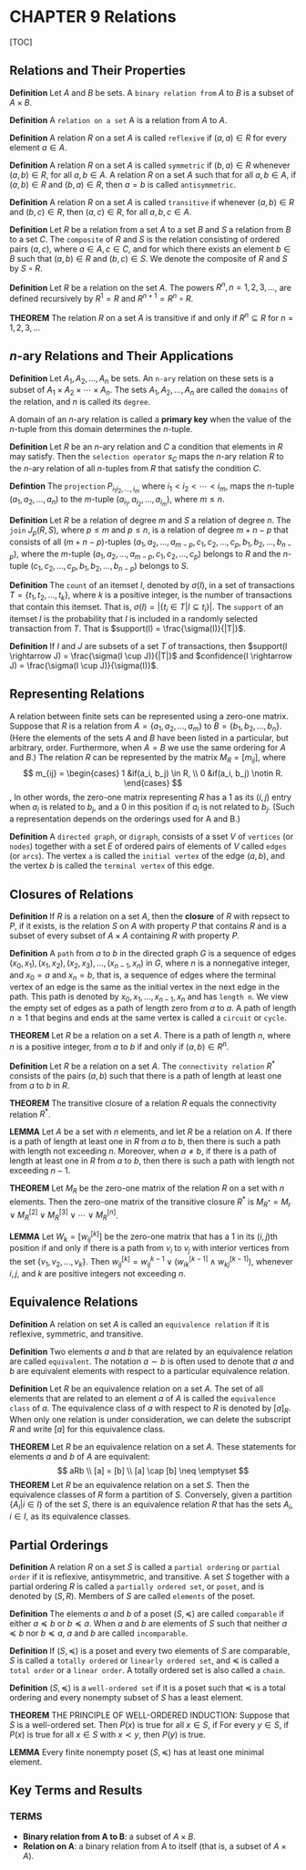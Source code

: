 # CHAPTER 9 Relations

[TOC]



## Relations and Their Properties

**Definition** Let $A$ and $B$ be sets. A `binary relation from` $A$ to $B$ is a subset of $A \times B$.

**Definition** A `relation on a set` A is a relation from $A$ to $A$.

**Definition** A relation $R$ on a set $A$ is called `reflexive` if $(a, a) \in R$ for every element $a \in A$.

**Definition** A relation $R$ on a set $A$ is called `symmetric` if $(b, a) \in R$ whenever $(a, b) \in R$, for all $a, b \in A$. A relation $R$ on a set $A$ such that for all $a, b \in A$, if $(a, b) \in R$ and $(b, a) \in R$, then $a = b$ is called `antisymmetric`.

**Definition** A relation $R$ on a set $A$ is called `transitive` if whenever $(a, b) \in R$ and $(b, c) \in R$, then $(a, c) \in R$, for all $a, b, c \in A$.

**Definition** Let $R$ be a relation from a set $A$ to a set $B$ and $S$ a relation from $B$ to a set $C$. The `composite` of $R$ and $S$ is the relation consisting of ordered pairs $(a, c)$, where $a \in A, c \in C$, and for which there exists an element $b \in B$ such that $(a, b) \in R$ and $(b, c) \in S$. We denote the composite of $R$ and $S$ by $S \circ R$.

**Definition** Let $R$ be a relation on the set $A$. The powers $R^n, n = 1, 2, 3, ...$, are defined recursively by $R^1 = R$ and $R^{n + 1} = R^n \circ R$.

**THEOREM** The relation $R$ on a set $A$ is transitive if and only if $R^n \subseteq R$ for $n = 1, 2, 3, ...$



## $n$-ary Relations and Their Applications

**Definition** Let $A_1, A_2, ..., A_n$ be sets. An `n-ary` relation on these sets is a subset of $A_1 \times A_2 \times \cdots \times A_n$. The sets $A_1, A_2, ..., A_n$ are called the `domains` of the relation, and $n$ is called its `degree`.

A domain of an $n$-ary relation is called a **primary key** when the value of the $n$-tuple from this domain determines the $n$-tuple.

**Definition** Let $R$ be an $n$-ary relation and $C$ a condition that elements in $R$ may satisfy. Then the `selection operator` $s_C$ maps the $n$-ary relation $R$ to the $n$-ary relation of all $n$-tuples from $R$ that satisfy the condition $C$.

**Defintion** The `projection` $P_{i_1 i_2, ..., i_m}$ where $i_1 < i_2 < \cdots < i_m$, maps the $n$-tuple $(a_1, a_2, ..., a_n)$ to the $m$-tuple $(a_{i_1}, a_{i_2}, ..., a_{i_m})$, where $m \leq n$.

**Definition** Let $R$ be a relation of degree $m$ and $S$ a relation of degree $n$. The `join` $J_p (R, S)$, where $p \leq m$ and $p \leq n$, is a relation of degree $m + n - p$ that consists of all $(m + n - p)$-tuples $(a_1, a_2, ..., a_{m-p}, c_1, c_2, ..., c_p, b_1, b_2, ..., b_{n - p})$, where the $m$-tuple $(a_1, a_2, ..., a_{m-p}, c_1, c_2, ..., c_p)$ belongs to $R$ and the $n$-tuple $(c_1, c_2, ..., c_p, b_1, b_2, ..., b_{n - p})$ belongs to $S$.

**Definition** The `count` of an itemset $I$, denoted by $\sigma(I)$, in a set of transactions $T=\{t_1, t_2, ..., t_k\}$, where $k$ is a positive integer, is the number of transactions that contain this itemset. That is, $\sigma(I) = |\{t_i \in T | I \subseteq t_i \}|$. The `support` of an itemset $I$ is the probability that $I$ is included in a randomly selected transaction from $T$. That is $support(I) = \frac{\sigma(I)}{|T|}$.

**Definition** If $I$ and $J$ are subsets of a set $T$ of transactions, then $support(I \rightarrow J) = \frac{\sigma(I \cup J)}{|T|}$ and $confidence(I \rightarrow J) = \frac{\sigma(I \cup J)}{\sigma(I)}$.



## Representing Relations

A relation between finite sets can be represented using a zero-one matrix. Suppose that $R$ is a relation from $A = \{a_1, a_2, ..., a_m\}$ to $B = \{b_1, b_2, ..., b_n\}$. (Here the elements of the sets $A$ and $B$ have been listed in a particular, but arbitrary, order. Furthermore, when $A = B$ we use the same ordering for $A$ and $B$.) The relation $R$ can be represented by the matrix $M_R = [m_{ij}]$, where
$$
m_{ij} = 
\begin{cases}
1 &if(a_i, b_j) \in R, \\
0 &if(a_i, b_j) \notin R. 
\end{cases}
$$
, In other words, the zero-one matrix representing $R$ has a 1 as its $(i, j)$ entry when $a_i$ is related to $b_j$, and a 0 in this position if $a_i$ is not related to $b_j$. (Such a representation depends on the orderings used for A and B.)

**Definition** A `directed graph`, or `digraph`, consists of a sset $V$ of `vertices` (or `nodes`) together with a set $E$ of ordered pairs of elements of $V$ called `edges` (or `arcs`). The vertex `a` is called the `initial vertex` of the edge $(a, b)$, and the vertex $b$ is called the `terminal vertex` of this edge.



## Closures of Relations

**Definition** If $R$ is a relation on a set $A$, then the **closure** of $R$ with repsect to $P$, if it exists, is the relation $S$ on $A$ with property $P$ that contains $R$ and is a subset of every subset of $A \times A$ containing $R$ with property $P$.

**Definition** A `path` from $a$ to $b$ in the directed graph $G$ is a sequence of edges $(x_0, x_1), (x_1, x_2), (x_2, x_3), ..., (x_{n - 1}, x_n)$ in $G$, where $n$ is a nonnegative integer, and $x_0 = a$ and $x_n = b$, that is, a sequence of edges where the terminal vertex of an edge is the same as the initial vertex in the next edge in the path. This path is denoted by $x_0, x_1, ..., x_{n - 1}, x_n$ and has `length n`. We view the empty set of edges as a path of length zero from $a$ to $a$. A path of length $n \geq 1$ that begins and ends at the same vertex is called a `circuit` or `cycle`.

**THEOREM** Let $R$ be a relation on a set $A$. There is a path of length $n$, where $n$ is a positive integer, from $a$ to $b$ if and only if $(a, b) \in R^n$.

**Definition** Let $R$ be a relation on a set $A$. The `connectivity relation` $R^{*}$ consists of the pairs $(a, b)$ such that there is a path of length at least one from $a$ to $b$ in $R$.

**THEOREM** The transitive closure of a relation $R$ equals the connectivity relation $R^{*}$.

**LEMMA** Let $A$ be a set with $n$ elements, and let $R$ be a relation on $A$. If there is a path of length at least one in $R$ from $a$ to $b$, then there is such a path with length not exceeding $n$. Moreover, when $a \neq b$, if there is a path of length at least one in $R$ from $a$ to $b$, then there is such a path with length not exceeding $n - 1$.

**THEOREM** Let $M_R$ be the zero-one matrix of the relation $R$ on a set with $n$ elements. Then the zero-one matrix of the transitive closure $R^{*}$ is $M_{R^{*}} = M_r \vee M_R^{[2]} \vee M_R^{[3]} \vee \cdots \vee M_R^{[n]}$.

**LEMMA** Let $W_k = [w_{ij}^{[k]}]$ be the zero-one matrix that has a 1 in its $(i, j)$th position if and only if there is a path from $v_i$ to $v_j$ with interior vertices from the set $\{v_1, v_2, ..., v_k\}$. Then $w_{ij}^{[k]} = w_{ij}^{k - 1} \vee (w_{ik}^{[k - 1]} \wedge w_{kj}^{[k - 1]})$, whenever $i, j$, and $k$ are positive integers not exceeding $n$.



## Equivalence Relations

**Definition** A relation on set $A$ is called an `equivalence relation` if it is reflexive, symmetric, and transitive.

**Definition** Two elements $a$ and $b$ that are related by an equivalence relation are called `equivalent`. The notation $a \sim b$ is often used to denote that $a$ and $b$ are equivalent elements with respect to a particular equivalence relation.

**Definition** Let $R$ be an equivalence relation on a set $A$. The set of all elements that are related to an element $a$ of $A$ is called the `equivalence class` of $a$. The equivalence class of $a$ with respect to $R$ is denoted by $[a]_R$. When only one relation is under consideration, we can delete the subscript $R$ and write $[a]$ for this equivalence class.

**THEOREM** Let $R$ be an equivalence relation on a set $A$. These statements for elements $a$ and $b$ of $A$ are equivalent:
$$
aRb \\
[a] = [b] \\
[a] \cap [b] \neq \emptyset
$$
**THEOREM** Let $R$ be an equivalence relation on a set $S$. Then the equivalence classes of $R$ form a partition of $S$. Conversely, given a partition $\{A_i | i \in I\}$ of the set $S$, there is an equivalence relation $R$ that has the sets $A_i, i \in I$, as its equivalence classes.



## Partial Orderings

**Definition** A relation $R$ on a set $S$ is called a `partial ordering` or `partial order` if it is reflexive, antisymmetric, and transitive. A set $S$ together with a partial ordering $R$ is called a `partially ordered set`, or `poset`, and is denoted by $(S, R)$. Members of $S$ are called `elements` of the poset.

**Definition** The elements $a$ and $b$ of a poset $(S, \preccurlyeq)$ are called `comparable` if either $a \preccurlyeq b$ or $b \preccurlyeq a$. When $a$ and $b$ are elements of $S$ such that neither $a \preccurlyeq b$ nor $b \preccurlyeq a$, $a$ and $b$ are called `incomparable`.

**Definition** If $(S, \preccurlyeq)$ is a poset and every two elements of $S$ are comparable, $S$ is called a `totally ordered` or `linearly ordered set`, and $\preccurlyeq$ is called a `total order` or a `linear order`. A totally ordered set is also called a `chain`.

**Definition** $(S, \preccurlyeq)$ is a `well-ordered set` if it is a poset such that $\preccurlyeq$ is a total ordering and every nonempty subset of $S$ has a least element.

**THEOREM** THE PRINCIPLE OF WELL-ORDERED INDUCTION: Suppose that $S$ is a well-ordered set. Then $P(x)$ is true for all $x \in S$, if For every $y \in S$, if $P(x)$ is true for all $x \in S$ with $x \prec y$, then $P(y)$ is true.

**LEMMA** Every finite nonempty poset $(S, \preccurlyeq)$ has at least one minimal element.



## Key Terms and Results

### TERMS

- **Binary relation from A to B**: a subset of $A \times B$.
- **Relation on A**: a binary relation from A to itself (that is, a subset of $A \times A$).



